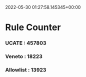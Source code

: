 2022-05-30 01:27:58.145345+00:00
# Rule Counter 
 ### UCATE : 457803

 ### Veneto : 18223

 ### Allowlist : 13923